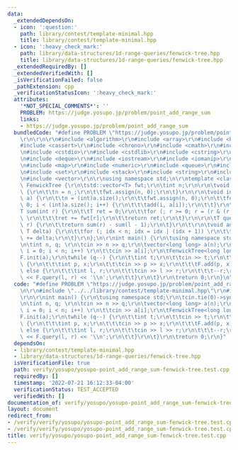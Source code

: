 ```yaml
---
data:
  _extendedDependsOn:
  - icon: ':question:'
    path: library/contest/template-minimal.hpp
    title: library/contest/template-minimal.hpp
  - icon: ':heavy_check_mark:'
    path: library/data-structures/1d-range-queries/fenwick-tree.hpp
    title: library/data-structures/1d-range-queries/fenwick-tree.hpp
  _extendedRequiredBy: []
  _extendedVerifiedWith: []
  _isVerificationFailed: false
  _pathExtension: cpp
  _verificationStatusIcon: ':heavy_check_mark:'
  attributes:
    '*NOT_SPECIAL_COMMENTS*': ''
    PROBLEM: https://judge.yosupo.jp/problem/point_add_range_sum
    links:
    - https://judge.yosupo.jp/problem/point_add_range_sum
  bundledCode: "#define PROBLEM \"https://judge.yosupo.jp/problem/point_add_range_sum\"\
    \r\n\r\n\r\n#include <algorithm>\r\n#include <array>\r\n#include <bitset>\r\n\
    #include <cassert>\r\n#include <chrono>\r\n#include <cmath>\r\n#include <complex>\r\
    \n#include <cstdio>\r\n#include <cstdlib>\r\n#include <cstring>\r\n#include <ctime>\r\
    \n#include <deque>\r\n#include <iostream>\r\n#include <iomanip>\r\n#include <list>\r\
    \n#include <map>\r\n#include <numeric>\r\n#include <queue>\r\n#include <random>\r\
    \n#include <set>\r\n#include <stack>\r\n#include <string>\r\n#include <unordered_map>\r\
    \n#include <vector>\r\n\r\nusing namespace std;\n\r\ntemplate <class T> struct\
    \ FenwickTree {\r\n\tstd::vector<T> fwt;\r\n\tint n;\r\n\r\n\tvoid init(int n_)\
    \ {\r\n\t\tn = n_;\r\n\t\tfwt.assign(n, 0);\r\n\t}\r\n\r\n\tvoid init(std::vector<T>&\
    \ a) {\r\n\t\tn = (int)a.size();\r\n\t\tfwt.assign(n, 0);\r\n\t\tfor (int i =\
    \ 0; i < (int)a.size(); i++) {\r\n\t\t\tadd(i, a[i]);\r\n\t\t}\r\n\t}\r\n\r\n\t\
    T sum(int r) {\r\n\t\tT ret = 0;\r\n\t\tfor (; r >= 0; r = (r & (r + 1)) - 1)\
    \ \r\n\t\t\tret += fwt[r];\r\n\t\treturn ret;\r\n\t}\r\n\r\n\tT query(int l, int\
    \ r) {\r\n\t\treturn sum(r) - sum(l - 1);\r\n\t}\r\n\t\r\n\tvoid add(int idx,\
    \ T delta) {\r\n\t\tfor (; idx < n; idx = idx | (idx + 1)) \r\n\t\t\tfwt[idx]\
    \ += delta;\r\n\t}\r\n};\n\r\nint main() {\r\n\tusing namespace std;\r\n\tcin.tie(0)->sync_with_stdio(0);\r\
    \n\tint n, q; \r\n\tcin >> n >> q;\r\n\tvector<long long> a(n);\r\n\tfor (int\
    \ i = 0; i < n; i++) \r\n\t\tcin >> a[i];\r\n\tFenwickTree<long long> F; \r\n\t\
    F.init(a);\r\n\twhile (q--) {\r\n\t\tint t;\r\n\t\tcin >> t;\r\n\t\tif (t == 0)\
    \ {\r\n\t\t\tint p, x;\r\n\t\t\tcin >> p >> x;\r\n\t\t\tF.add(p, x);\r\n\t\t}\
    \ else {\r\n\t\t\tint l, r;\r\n\t\t\tcin >> l >> r;\r\n\t\t\t--r;\r\n\t\t\tcout\
    \ << F.query(l, r) << '\\n';\r\n\t\t}\r\n\t}\r\n\treturn 0;\r\n}\n"
  code: "#define PROBLEM \"https://judge.yosupo.jp/problem/point_add_range_sum\"\r\
    \n\r\n#include \"../../library/contest/template-minimal.hpp\"\r\n#include \"../../library/data-structures/1d-range-queries/fenwick-tree.hpp\"\
    \r\n\r\nint main() {\r\n\tusing namespace std;\r\n\tcin.tie(0)->sync_with_stdio(0);\r\
    \n\tint n, q; \r\n\tcin >> n >> q;\r\n\tvector<long long> a(n);\r\n\tfor (int\
    \ i = 0; i < n; i++) \r\n\t\tcin >> a[i];\r\n\tFenwickTree<long long> F; \r\n\t\
    F.init(a);\r\n\twhile (q--) {\r\n\t\tint t;\r\n\t\tcin >> t;\r\n\t\tif (t == 0)\
    \ {\r\n\t\t\tint p, x;\r\n\t\t\tcin >> p >> x;\r\n\t\t\tF.add(p, x);\r\n\t\t}\
    \ else {\r\n\t\t\tint l, r;\r\n\t\t\tcin >> l >> r;\r\n\t\t\t--r;\r\n\t\t\tcout\
    \ << F.query(l, r) << '\\n';\r\n\t\t}\r\n\t}\r\n\treturn 0;\r\n}"
  dependsOn:
  - library/contest/template-minimal.hpp
  - library/data-structures/1d-range-queries/fenwick-tree.hpp
  isVerificationFile: true
  path: verify/yosupo/yosupo-point_add_range_sum-fenwick-tree.test.cpp
  requiredBy: []
  timestamp: '2022-07-21 16:12:33-04:00'
  verificationStatus: TEST_ACCEPTED
  verifiedWith: []
documentation_of: verify/yosupo/yosupo-point_add_range_sum-fenwick-tree.test.cpp
layout: document
redirect_from:
- /verify/verify/yosupo/yosupo-point_add_range_sum-fenwick-tree.test.cpp
- /verify/verify/yosupo/yosupo-point_add_range_sum-fenwick-tree.test.cpp.html
title: verify/yosupo/yosupo-point_add_range_sum-fenwick-tree.test.cpp
---
```

